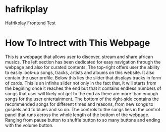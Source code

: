 # hafrikplay
Hafrikplay Frontend Test

# How To Intrect with This Webpage
This is a webpage that allows user to discover, stream and share african musics. 
The left section has been dedicated for easy navigation through the webpage and also for curated contents. 
The top-right offers user the ability to easily look-up songs, tracks, artists and albums on this website. It also contain the user profile.
Below this lies the slider that displays tracks in form of cards. This is an infinite slider not only in the fact that, it will starts from the begining once it reaches the end but that it contains endless numbers of songs that user will likely not get to the end as there are more than enough songs for the user entertainment. 
The bottom of the right-side contains the recommended songs for different times and reasons, from new songs to gospels and to blues and so on.
The controls to the songs lies in the control panel that runs across the whole length of the bottom of the webpage. Ranging from pause button to shuffle button to so many buttons and ending with the volume button. 